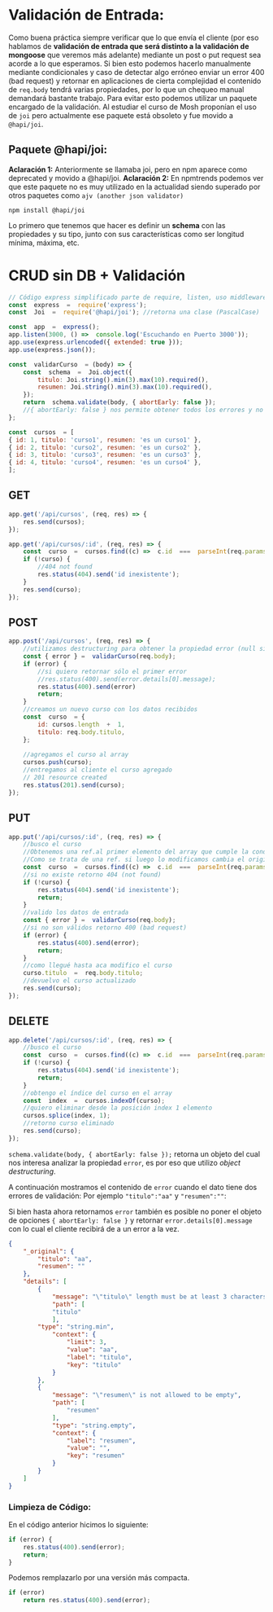 # Validación de Entrada:
Como buena práctica siempre verificar que lo que envía el cliente (por eso hablamos de **validación de entrada que será distinto a la validación de mongoose** que veremos más adelante) mediante un post o put request sea acorde a lo que esperamos.
Si bien esto podemos hacerlo manualmente mediante condicionales y caso de detectar algo erróneo enviar un error 400 (bad request) y retornar en aplicaciones de cierta complejidad el contenido de   `req.body` tendrá varias propiedades, por lo que un chequeo manual demandará bastante trabajo. 
Para evitar esto podemos utilizar un paquete encargado de la validación.
Al estudiar el curso de Mosh proponían el uso de `joi` pero actualmente ese paquete está obsoleto y fue movido a `@hapi/joi`.

## Paquete @hapi/joi:
**Aclaración 1:** Anteriormente se llamaba joi, pero en npm aparece como deprecated y movido a @hapi/joi.
**Aclaración 2:** En npmtrends podemos ver que este paquete no es muy utilizado en la actualidad siendo superado por otros paquetes como  `ajv (another json validator)`

`npm install @hapi/joi` 

Lo primero que tenemos que hacer es definir un **schema** con las propiedades y su tipo, junto con sus características como ser longitud mínima, máxima, etc. 


# CRUD sin DB + Validación
```js
// Código express simplificado parte de require, listen, uso middleware, etc dejando sólo los post y put handlers. 
const  express  =  require('express');
const  Joi  =  require('@hapi/joi'); //retorna una clase (PascalCase)

const  app  =  express();
app.listen(3000, () =>  console.log('Escuchando en Puerto 3000'));
app.use(express.urlencoded({ extended: true }));
app.use(express.json());

const  validarCurso  = (body) => {
	const  schema  =  Joi.object({
		titulo: Joi.string().min(3).max(10).required(),
		resumen: Joi.string().min(3).max(10).required(),
	});
	return  schema.validate(body, { abortEarly: false });
	//{ abortEarly: false } nos permite obtener todos los errores y no sólo uno
};

const  cursos  = [
{ id: 1, titulo: 'curso1', resumen: 'es un curso1' },
{ id: 2, titulo: 'curso2', resumen: 'es un curso2' },
{ id: 3, titulo: 'curso3', resumen: 'es un curso3' },
{ id: 4, titulo: 'curso4', resumen: 'es un curso4' },
];
```
## GET
```js
app.get('/api/cursos', (req, res) => {
	res.send(cursos);
});

app.get('/api/cursos/:id', (req, res) => {
	const  curso  =  cursos.find((c) =>  c.id  ===  parseInt(req.params.id));
	if (!curso) {
		//404 not found
		res.status(404).send('id inexistente');
	}
	res.send(curso);
});
```


## POST
```js
app.post('/api/cursos', (req, res) => {
	//utilizamos destructuring para obtener la propiedad error (null si los datos son correctos)
	const { error } =  validarCurso(req.body);
	if (error) {
		//si quiero retornar sólo el primer error
		//res.status(400).send(error.details[0].message);
		res.status(400).send(error)
		return;
	}
	//creamos un nuevo curso con los datos recibidos
	const  curso  = {
		id: cursos.length  +  1,
		titulo: req.body.titulo,
	};
	  
	//agregamos el curso al array
	cursos.push(curso);
	//entregamos al cliente el curso agregado
	// 201 resource created
	res.status(201).send(curso);
});
```
## PUT
```js
app.put('/api/cursos/:id', (req, res) => {
	//busco el curso
	//Obtenemos una ref.al primer elemento del array que cumple la condición.
	//Como se trata de una ref. si luego lo modificamos cambia el original.
	const  curso  =  cursos.find((c) =>  c.id  ===  parseInt(req.params.id));
	//si no existe retorno 404 (not found)
	if (!curso) {
		res.status(404).send('id inexistente');
		return;
	}
	//valido los datos de entrada
	const { error } =  validarCurso(req.body);
	//si no son válidos retorno 400 (bad request)
	if (error) {
		res.status(400).send(error);
		return;
	}
	//como llegué hasta aca modifico el curso
	curso.titulo  =  req.body.titulo;
	//devuelvo el curso actualizado
	res.send(curso);
});
```
## DELETE
```js
app.delete('/api/cursos/:id', (req, res) => {
	//busco el curso
	const  curso  =  cursos.find((c) =>  c.id  ===  parseInt(req.params.id));
	if (!curso) {
		res.status(404).send('id inexistente');
		return;
	}
	//obtengo el índice del curso en el array
	const  index  =  cursos.indexOf(curso);
	//quiero eliminar desde la posición index 1 elemento
	cursos.splice(index, 1);
	//retorno curso eliminado
	res.send(curso);
});
```

`schema.validate(body, { abortEarly: false });` retorna un objeto del cual nos interesa analizar la propiedad `error`, es por eso que utilizo *object destructuring*. 

A continuación mostramos el contenido de `error` cuando el dato tiene dos errores de validación: Por ejemplo `"titulo":"aa"` y `"resumen":""`:

Si bien hasta ahora retornamos `error` también es posible no poner el objeto de opciones `{ abortEarly: false }` y retornar `error.details[0].message` con lo cual el cliente recibirá de a un error a la vez.
```json
{
	"_original": {
		"titulo": "aa",
		"resumen": ""
	},
	"details": [
		{
			"message": "\"titulo\" length must be at least 3 characters long",
			"path": [
			"titulo"
			],
		"type": "string.min",
			"context": {
				"limit": 3,
				"value": "aa",
				"label": "titulo",
				"key": "titulo"
			}
		},
		{
			"message": "\"resumen\" is not allowed to be empty",
			"path": [
				"resumen"
			],
			"type": "string.empty",
			"context": {
				"label": "resumen",
				"value": "",
				"key": "resumen"
			}
		}
	]
}
```

### Limpieza de Código:
En el código anterior hicimos lo siguiente:
```js
if (error) {
	res.status(400).send(error);
	return;
}
```
Podemos remplazarlo por una versión más compacta.
```js
if (error)
	return res.status(400).send(error);

```